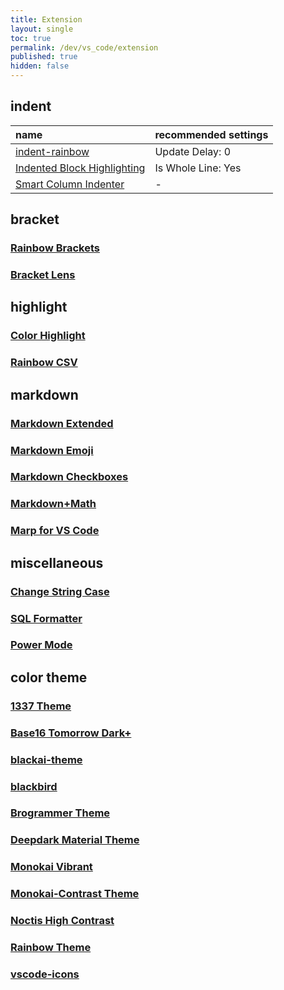 ```yaml
---
title: Extension
layout: single
toc: true
permalink: /dev/vs_code/extension
published: true
hidden: false
---
```


<head>
  <base target="blank">
</head>

## indent

| name | recommended settings |
| :-   | :-                   |
| [indent-rainbow](https://marketplace.visualstudio.com/items?itemName=oderwat.indent-rainbow) | Update Delay: 0 |
| [Indented Block Highlighting](https://marketplace.visualstudio.com/items?itemName=byi8220.indented-block-highlighting) | Is Whole Line: Yes |
| [Smart Column Indenter](https://marketplace.visualstudio.com/items?itemName=lmcarreiro.vscode-smart-column-indenter) | - |

## bracket

### [Rainbow Brackets](https://marketplace.visualstudio.com/items?itemName=2gua.rainbow-brackets)
### [Bracket Lens](https://marketplace.visualstudio.com/items?itemName=wraith13.bracket-lens)

## highlight

### [Color Highlight](https://marketplace.visualstudio.com/items?itemName=naumovs.color-highlight)
### [Rainbow CSV](https://marketplace.visualstudio.com/items?itemName=mechatroner.rainbow-csv)

## markdown

### [Markdown Extended](https://marketplace.visualstudio.com/items?itemName=jebbs.markdown-extended)
### [Markdown Emoji](https://marketplace.visualstudio.com/items?itemName=bierner.markdown-emoji)
### [Markdown Checkboxes](https://marketplace.visualstudio.com/items?itemName=bierner.markdown-checkbox)
### [Markdown+Math](https://marketplace.visualstudio.com/items?itemName=goessner.mdmath)
### [Marp for VS Code](https://marketplace.visualstudio.com/items?itemName=marp-team.marp-vscode)

## miscellaneous

### [Change String Case](https://marketplace.visualstudio.com/items?itemName=maximus136.change-string-case)
### [SQL Formatter](https://marketplace.visualstudio.com/items?itemName=adpyke.vscode-sql-formatter)
### [Power Mode](https://marketplace.visualstudio.com/items?itemName=hoovercj.vscode-power-mode)

## color theme

### [1337 Theme](https://marketplace.visualstudio.com/items?itemName=ms-vscode.Theme-1337)
### [Base16 Tomorrow Dark+](https://marketplace.visualstudio.com/items?itemName=emily-curry.base16-tomorrow-dark-vscode)
### [blackai-theme](https://marketplace.visualstudio.com/items?itemName=asilverio.blackai-visual-studio-code)
### [blackbird](https://marketplace.visualstudio.com/items?itemName=MattGleich.theme-blackbird)
### [Brogrammer Theme](https://marketplace.visualstudio.com/items?itemName=gerane.Theme-Brogrammer)
### [Deepdark Material Theme](https://marketplace.visualstudio.com/items?itemName=Nimda.deepdark-material)
### [Monokai Vibrant](https://marketplace.visualstudio.com/items?itemName=s3gf4ult.monokai-vibrant)
### [Monokai-Contrast Theme](https://marketplace.visualstudio.com/items?itemName=gerane.Theme-Monokai-Contrast)
### [Noctis High Contrast](https://marketplace.visualstudio.com/items?itemName=Kamen.noctis-high-contrast)
### [Rainbow Theme](https://marketplace.visualstudio.com/items?itemName=Saikumarchinna.rainbow)
### [vscode-icons](https://marketplace.visualstudio.com/items?itemName=vscode-icons-team.vscode-icons)
